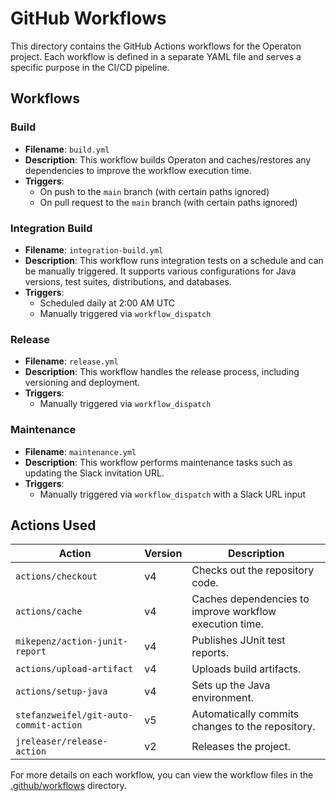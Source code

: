 # GitHub Workflows

This directory contains the GitHub Actions workflows for the Operaton project. Each workflow is defined in a separate YAML file and serves a specific purpose in the CI/CD pipeline.

## Workflows

### Build

- **Filename**: `build.yml`
- **Description**: This workflow builds Operaton and caches/restores any dependencies to improve the workflow execution time.
- **Triggers**:
    - On push to the `main` branch (with certain paths ignored)
    - On pull request to the `main` branch (with certain paths ignored)

### Integration Build

- **Filename**: `integration-build.yml`
- **Description**: This workflow runs integration tests on a schedule and can be manually triggered. It supports various configurations for Java versions, test suites, distributions, and databases.
- **Triggers**:
  - Scheduled daily at 2:00 AM UTC
  - Manually triggered via `workflow_dispatch`

### Release

- **Filename**: `release.yml`
- **Description**: This workflow handles the release process, including versioning and deployment.
- **Triggers**:
    - Manually triggered via `workflow_dispatch`

### Maintenance

- **Filename**: `maintenance.yml`
- **Description**: This workflow performs maintenance tasks such as updating the Slack invitation URL.
- **Triggers**:
    - Manually triggered via `workflow_dispatch` with a Slack URL input

## Actions Used

| Action                                 | Version | Description                                             |
|----------------------------------------|---------|---------------------------------------------------------|
| `actions/checkout`                     | v4      | Checks out the repository code.                         |
| `actions/cache`                        | v4      | Caches dependencies to improve workflow execution time. |
| `mikepenz/action-junit-report`         | v4      | Publishes JUnit test reports.                           |
| `actions/upload-artifact`              | v4      | Uploads build artifacts.                                |
| `actions/setup-java`                   | v4      | Sets up the Java environment.                           |
| `stefanzweifel/git-auto-commit-action` | v5      | Automatically commits changes to the repository.        |
| `jreleaser/release-action`             | v2      | Releases the project.                                   |

For more details on each workflow, you can view the workflow files in the [.github/workflows](https://github.com/operaton/operaton/tree/main/.github/workflows) directory.